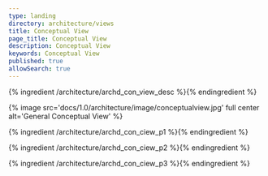 ```yaml
---
type: landing
directory: architecture/views
title: Conceptual View
page_title: Conceptual View
description: Conceptual View
keywords: Conceptual View
published: true
allowSearch: true
---
```


{% ingredient /architecture/archd_con_view_desc %}{% endingredient %}

{% image src='docs/1.0/architecture/image/conceptualview.jpg' full center alt='General Conceptual View' %}

{% ingredient /architecture/archd_con_ciew_p1 %}{% endingredient %}

{% ingredient /architecture/archd_con_ciew_p2 %}{% endingredient %}

{% ingredient /architecture/archd_con_ciew_p3 %}{% endingredient %}
